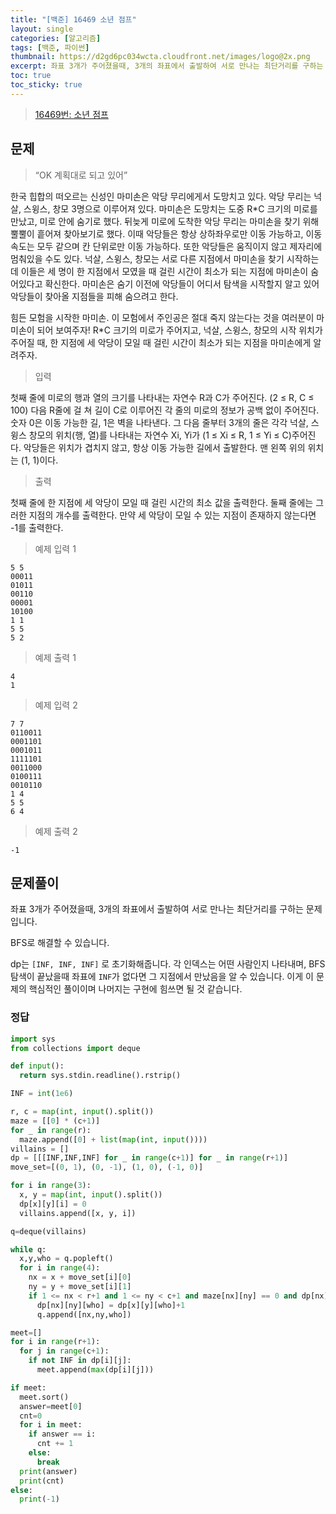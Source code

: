 ```yaml
---
title: "[백준] 16469 소년 점프"
layout: single
categories: [알고리즘]
tags: [백준, 파이썬]
thumbnail: https://d2gd6pc034wcta.cloudfront.net/images/logo@2x.png
excerpt: 좌표 3개가 주어졌을때, 3개의 좌표에서 출발하여 서로 만나는 최단거리를 구하는 문제입니다. BFS로 해결할 수 있습니다.
toc: true
toc_sticky: true
---
```


>[16469번: 소년 점프](https://www.acmicpc.net/problem/16469)
>

## 문제

> “OK 계획대로 되고 있어”
> 

한국 힙합의 떠오르는 신성인 마미손은 악당 무리에게서 도망치고 있다. 악당 무리는 넉살, 스윙스, 창모 3명으로 이루어져 있다. 마미손은 도망치는 도중 R*C 크기의 미로를 만났고, 미로 안에 숨기로 했다. 뒤늦게 미로에 도착한 악당 무리는 마미손을 찾기 위해 뿔뿔이 흩어져 찾아보기로 했다. 이때 악당들은 항상 상하좌우로만 이동 가능하고, 이동 속도는 모두 같으며 칸 단위로만 이동 가능하다. 또한 악당들은 움직이지 않고 제자리에 멈춰있을 수도 있다. 넉살, 스윙스, 창모는 서로 다른 지점에서 마미손을 찾기 시작하는데 이들은 세 명이 한 지점에서 모였을 때 걸린 시간이 최소가 되는 지점에 마미손이 숨어있다고 확신한다. 마미손은 숨기 이전에 악당들이 어디서 탐색을 시작할지 알고 있어 악당들이 찾아올 지점들을 피해 숨으려고 한다.

힘든 모험을 시작한 마미손. 이 모험에서 주인공은 절대 죽지 않는다는 것을 여러분이 마미손이 되어 보여주자! R*C 크기의 미로가 주어지고, 넉살, 스윙스, 창모의 시작 위치가 주어질 때, 한 지점에 세 악당이 모일 때 걸린 시간이 최소가 되는 지점을 마미손에게 알려주자.

> 입력

첫째 줄에 미로의 행과 열의 크기를 나타내는 자연수 R과 C가 주어진다. (2 ≤ R, C ≤ 100) 다음 R줄에 걸 쳐 길이 C로 이루어진 각 줄의 미로의 정보가 공백 없이 주어진다. 숫자 0은 이동 가능한 길, 1은 벽을 나타낸다. 그 다음 줄부터 3개의 줄은 각각 넉살, 스윙스 창모의 위치(행, 열)를 나타내는 자연수 Xi, Yi가 (1 ≤ Xi ≤ R, 1 ≤ Yi ≤ C)주어진다. 악당들은 위치가 겹치지 않고, 항상 이동 가능한 길에서 출발한다. 맨 왼쪽 위의 위치는 (1, 1)이다.

> 출력

첫째 줄에 한 지점에 세 악당이 모일 때 걸린 시간의 최소 값을 출력한다. 둘째 줄에는 그러한 지점의 개수를 출력한다. 만약 세 악당이 모일 수 있는 지점이 존재하지 않는다면 -1를 출력한다.

> 예제 입력 1

```
5 5
00011
01011
00110
00001
10100
1 1
5 5
5 2
```

> 예제 출력 1

```
4
1
```

> 예제 입력 2

```
7 7
0110011
0001101
0001011
1111101
0011000
0100111
0010110
1 4
5 5
6 4
```

> 예제 출력 2

```
-1
```

## 문제풀이

좌표 3개가 주어졌을때, 3개의 좌표에서 출발하여 서로 만나는 최단거리를 구하는 문제입니다. 

BFS로 해결할 수 있습니다.

dp는 `[INF, INF, INF]` 로 초기화해줍니다. 각 인덱스는 어떤 사람인지 나타내며, BFS 탐색이 끝났을때 좌표에 `INF`가 없다면 그 지점에서 만났음을 알 수 있습니다. 이게 이 문제의 핵심적인 풀이이며 나머지는 구현에 힘쓰면 될 것 같습니다.

### 정답

```python
import sys
from collections import deque

def input():
  return sys.stdin.readline().rstrip()

INF = int(1e6)

r, c = map(int, input().split())
maze = [[0] * (c+1)]
for _ in range(r):
  maze.append([0] + list(map(int, input())))
villains = []
dp = [[[INF,INF,INF] for _ in range(c+1)] for _ in range(r+1)]
move_set=[(0, 1), (0, -1), (1, 0), (-1, 0)]

for i in range(3):
  x, y = map(int, input().split())
  dp[x][y][i] = 0
  villains.append([x, y, i])

q=deque(villains)

while q:
  x,y,who = q.popleft()
  for i in range(4):
    nx = x + move_set[i][0]
    ny = y + move_set[i][1]
    if 1 <= nx < r+1 and 1 <= ny < c+1 and maze[nx][ny] == 0 and dp[nx][ny][who] == INF:
      dp[nx][ny][who] = dp[x][y][who]+1
      q.append([nx,ny,who])

meet=[]
for i in range(r+1):
  for j in range(c+1):
    if not INF in dp[i][j]:
      meet.append(max(dp[i][j]))

if meet:
  meet.sort()
  answer=meet[0]
  cnt=0
  for i in meet:
    if answer == i:
      cnt += 1
    else:
      break
  print(answer)
  print(cnt)
else:
  print(-1)
```